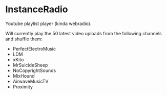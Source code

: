 InstanceRadio
=============

Youtube playlist player (kinda webradio).


Will currently play the 50 latest video uploads from the following channels and shuffle them:

- PerfectElectroMusic
- LDM
- xKito
- MrSuicideSheep
- NoCopyrightSounds
- MixHound
- AirwaveMusicTV
- Proximity
